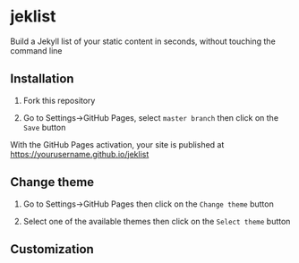
# jeklist

Build a Jekyll list of your static content in seconds, without touching the command line

## Installation

1) Fork this repository

2) Go to Settings->GitHub Pages, select `master branch` then click on the `Save` button

With the GitHub Pages activation, your site is published at https://yourusername.github.io/jeklist

## Change theme

1) Go to Settings->GitHub Pages then click on the `Change theme` button

2) Select one of the available themes then click on the `Select theme` button

## Customization
